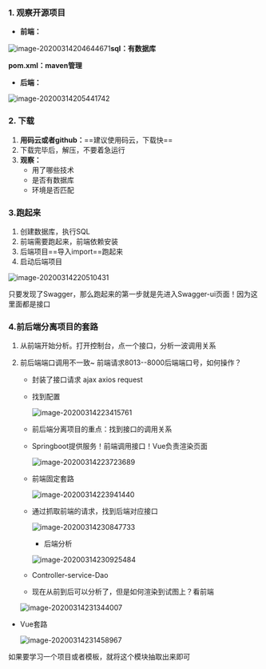 ### 1. 观察开源项目

* **前端：**

![image-20200314204644671](C:\Users\86159\AppData\Roaming\Typora\typora-user-images\image-20200314204644671.png)**sql：有数据库**

**pom.xml：maven管理**



* **后端：**

![image-20200314205441742](C:\Users\86159\AppData\Roaming\Typora\typora-user-images\image-20200314205441742.png)



### 2. 下载

1. **用码云或者github：**==建议使用码云，下载快==
2. 下载完毕后，解压，不要着急运行
3. **观察：**
   * 用了哪些技术
   * 是否有数据库
   * 环境是否匹配



### 3.跑起来

1. 创建数据库，执行SQL
2. 前端需要跑起来，前端依赖安装
3. 后端项目==导入import==跑起来
4. 启动后端项目

![image-20200314220510431](C:\Users\86159\AppData\Roaming\Typora\typora-user-images\image-20200314220510431.png)

只要发现了Swagger，那么跑起来的第一步就是先进入Swagger-ui页面！因为这里面都是接口



### 4.前后端分离项目的套路

1. 从前端开始分析。打开控制台，点一个接口，分析一波调用关系

2. 前后端端口调用不一致~ 前端请求8013--8000后端端口号，如何操作？

   * 封装了接口请求 ajax   axios   request

   * 找到配置

     ![image-20200314223415761](C:\Users\86159\AppData\Roaming\Typora\typora-user-images\image-20200314223415761.png)

   * 前后端分离项目的重点：找到接口的调用关系

   * Springboot提供服务！前端调用接口！Vue负责渲染页面

     ![image-20200314223723689](C:\Users\86159\AppData\Roaming\Typora\typora-user-images\image-20200314223723689.png)

   * 前端固定套路

     ![image-20200314223941440](C:\Users\86159\AppData\Roaming\Typora\typora-user-images\image-20200314223941440.png)

   * 通过抓取前端的请求，找到后端对应接口

     ![image-20200314230847733](C:\Users\86159\AppData\Roaming\Typora\typora-user-images\image-20200314230847733.png)

     * 后端分析

     ![image-20200314230925484](C:\Users\86159\AppData\Roaming\Typora\typora-user-images\image-20200314230925484.png)

   * Controller-service-Dao

   * 现在从前到后可以分析了，但是如何渲染到试图上？看前端

   ![image-20200314231344007](C:\Users\86159\AppData\Roaming\Typora\typora-user-images\image-20200314231344007.png)

* Vue套路

  ![image-20200314231458967](C:\Users\86159\AppData\Roaming\Typora\typora-user-images\image-20200314231458967.png)

如果要学习一个项目或者模板，就将这个模块抽取出来即可